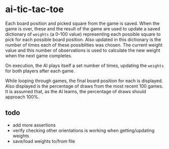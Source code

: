 # ai-tic-tac-toe

Each board position and picked square from the game is saved. When the game is over, these and the result of the game are used to update a saved dictionary of `weights` (a 0–100 value) representing each possible square to pick for each possible board position. Also updated in this dictionary is the number of times each of these possiblities was chosen. The current weight value and this number of observations is used to calculate the new weight when the next game completes.

On execution, the AI plays itself a set number of times, updating the `weights` for both players after each game.

While looping through games, the final board position for each is displayed. Also displayed is the percentage of draws from the most recent 100 games. It is assumed that, as the AI learns, the percentage of draws should approach 100%.

## todo

- add more assertions
- verify checking other orientations is working when getting/updating weights
- save/load weights to/from file
